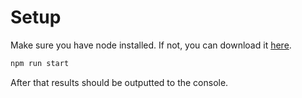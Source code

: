 # Setup

Make sure you have node installed. If not, you can download it [here](https://nodejs.org/en/download/).

```bash
npm run start
```

After that results should be outputted to the console.